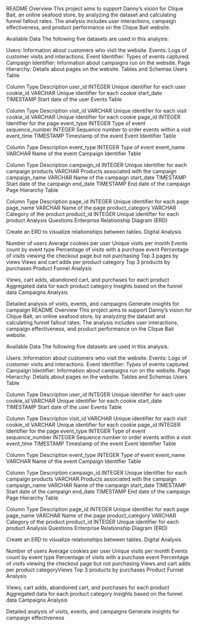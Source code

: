 README
Overview
This project aims to support Danny’s vision for Clique Bait, an online seafood store, by analyzing the dataset and calculating funnel fallout rates. The analysis includes user interactions, campaign effectiveness, and product performance on the Clique Bait website.

Available Data
The following five datasets are used in this analysis:

Users: Information about customers who visit the website.
Events: Logs of customer visits and interactions.
Event Identifier: Types of events captured.
Campaign Identifier: Information about campaigns run on the website.
Page Hierarchy: Details about pages on the website.
Tables and Schemas
Users Table

Column	Type	Description
user_id	INTEGER	Unique identifier for each user
cookie_id	VARCHAR	Unique identifier for each cookie
start_date	TIMESTAMP	Start date of the user
Events Table

Column	Type	Description
visit_id	VARCHAR	Unique identifier for each visit
cookie_id	VARCHAR	Unique identifier for each cookie
page_id	INTEGER	Identifier for the page
event_type	INTEGER	Type of event
sequence_number	INTEGER	Sequence number to order events within a visit
event_time	TIMESTAMP	Timestamp of the event
Event Identifier Table

Column	Type	Description
event_type	INTEGER	Type of event
event_name	VARCHAR	Name of the event
Campaign Identifier Table

Column	Type	Description
campaign_id	INTEGER	Unique identifier for each campaign
products	VARCHAR	Products associated with the campaign
campaign_name	VARCHAR	Name of the campaign
start_date	TIMESTAMP	Start date of the campaign
end_date	TIMESTAMP	End date of the campaign
Page Hierarchy Table

Column	Type	Description
page_id	INTEGER	Unique identifier for each page
page_name	VARCHAR	Name of the page
product_category	VARCHAR	Category of the product
product_id	INTEGER	Unique identifier for each product
Analysis Questions
Enterprise Relationship Diagram (ERD)

Create an ERD to visualize relationships between tables.
Digital Analysis

Number of users
Average cookies per user
Unique visits per month
Events count by event type
Percentage of visits with a purchase event
Percentage of visits viewing the checkout page but not purchasing
Top 3 pages by views
Views and cart adds per product category
Top 3 products by purchases
Product Funnel Analysis

Views, cart adds, abandoned cart, and purchases for each product
Aggregated data for each product category
Insights based on the funnel data
Campaigns Analysis

Detailed analysis of visits, events, and campaigns
Generate insights for campaign README
Overview
This project aims to support Danny’s vision for Clique Bait, an online seafood store, by analyzing the dataset and calculating funnel fallout rates. The analysis includes user interactions, campaign effectiveness, and product performance on the Clique Bait website.

Available Data
The following five datasets are used in this analysis:

Users: Information about customers who visit the website.
Events: Logs of customer visits and interactions.
Event Identifier: Types of events captured.
Campaign Identifier: Information about campaigns run on the website.
Page Hierarchy: Details about pages on the website.
Tables and Schemas
Users Table

Column	Type	Description
user_id	INTEGER	Unique identifier for each user
cookie_id	VARCHAR	Unique identifier for each cookie
start_date	TIMESTAMP	Start date of the user
Events Table

Column	Type	Description
visit_id	VARCHAR	Unique identifier for each visit
cookie_id	VARCHAR	Unique identifier for each cookie
page_id	INTEGER	Identifier for the page
event_type	INTEGER	Type of event
sequence_number	INTEGER	Sequence number to order events within a visit
event_time	TIMESTAMP	Timestamp of the event
Event Identifier Table

Column	Type	Description
event_type	INTEGER	Type of event
event_name	VARCHAR	Name of the event
Campaign Identifier Table

Column	Type	Description
campaign_id	INTEGER	Unique identifier for each campaign
products	VARCHAR	Products associated with the campaign
campaign_name	VARCHAR	Name of the campaign
start_date	TIMESTAMP	Start date of the campaign
end_date	TIMESTAMP	End date of the campaign
Page Hierarchy Table

Column	Type	Description
page_id	INTEGER	Unique identifier for each page
page_name	VARCHAR	Name of the page
product_category	VARCHAR	Category of the product
product_id	INTEGER	Unique identifier for each product
Analysis Questions
Enterprise Relationship Diagram (ERD)

Create an ERD to visualize relationships between tables.
Digital Analysis

Number of users
Average cookies per user
Unique visits per month
Events count by event type
Percentage of visits with a purchase event
Percentage of visits viewing the checkout page but not purchasing
Views and cart adds per product categoryViews
Top 3 products by purchases
Product Funnel Analysis

Views, cart adds, abandoned cart, and purchases for each product
Aggregated data for each product category
Insights based on the funnel data
Campaigns Analysis

Detailed analysis of visits, events, and campaigns
Generate insights for campaign effectiveness